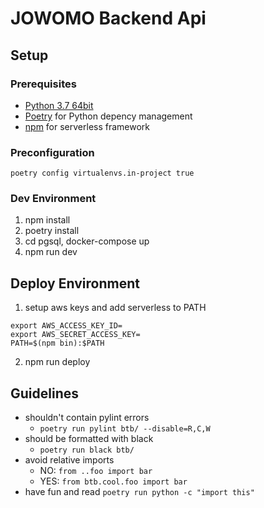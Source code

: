   
# JOWOMO Backend Api

## Setup

### Prerequisites

* [Python 3.7 64bit](https://realpython.com/installing-python/) 
* [Poetry](https://python-poetry.org/docs/) for Python depency management
* [npm](https://www.npmjs.com/get-npm) for serverless framework

### Preconfiguration

`poetry config virtualenvs.in-project true`

### Dev Environment

1. npm install
2. poetry install
3. cd pgsql, docker-compose up
4. npm run dev

## Deploy Environment

1. setup aws keys and add serverless to PATH

```
export AWS_ACCESS_KEY_ID=
export AWS_SECRET_ACCESS_KEY=
PATH=$(npm bin):$PATH
```
2. npm run deploy


## Guidelines
* shouldn't contain pylint errors
  * `poetry run pylint btb/ --disable=R,C,W`
* should be formatted with black
  * `poetry run black btb/`
* avoid relative imports
  * NO: `from ..foo import bar`
  * YES: `from btb.cool.foo import bar`
* have fun and read `poetry run python -c "import this"`
